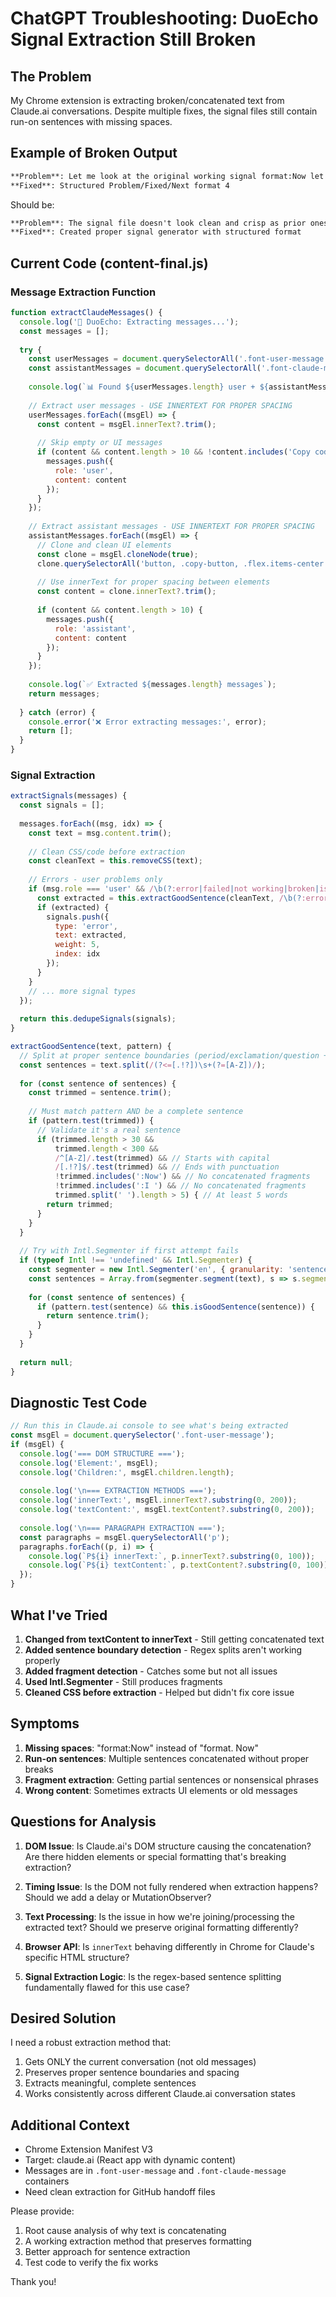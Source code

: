# ChatGPT Troubleshooting: DuoEcho Signal Extraction Still Broken

## The Problem
My Chrome extension is extracting broken/concatenated text from Claude.ai conversations. Despite multiple fixes, the signal files still contain run-on sentences with missing spaces.

## Example of Broken Output
```markdown
**Problem**: Let me look at the original working signal format:Now let me check the broken newer version:I can see exactly what broke
**Fixed**: Structured Problem/Fixed/Next format 4
```

Should be:
```markdown
**Problem**: The signal file doesn't look clean and crisp as prior ones
**Fixed**: Created proper signal generator with structured format
```

## Current Code (content-final.js)

### Message Extraction Function
```javascript
function extractClaudeMessages() {
  console.log('🎯 DuoEcho: Extracting messages...');
  const messages = [];
  
  try {
    const userMessages = document.querySelectorAll('.font-user-message');
    const assistantMessages = document.querySelectorAll('.font-claude-message');
    
    console.log(`📊 Found ${userMessages.length} user + ${assistantMessages.length} assistant messages`);
    
    // Extract user messages - USE INNERTEXT FOR PROPER SPACING
    userMessages.forEach((msgEl) => {
      const content = msgEl.innerText?.trim();
      
      // Skip empty or UI messages
      if (content && content.length > 10 && !content.includes('Copy code')) {
        messages.push({
          role: 'user',
          content: content
        });
      }
    });
    
    // Extract assistant messages - USE INNERTEXT FOR PROPER SPACING
    assistantMessages.forEach((msgEl) => {
      // Clone and clean UI elements
      const clone = msgEl.cloneNode(true);
      clone.querySelectorAll('button, .copy-button, .flex.items-center.gap-2, svg').forEach(el => el.remove());
      
      // Use innerText for proper spacing between elements
      const content = clone.innerText?.trim();
      
      if (content && content.length > 10) {
        messages.push({
          role: 'assistant',
          content: content
        });
      }
    });
    
    console.log(`✅ Extracted ${messages.length} messages`);
    return messages;
    
  } catch (error) {
    console.error('❌ Error extracting messages:', error);
    return [];
  }
}
```

### Signal Extraction
```javascript
extractSignals(messages) {
  const signals = [];
  
  messages.forEach((msg, idx) => {
    const text = msg.content.trim();
    
    // Clean CSS/code before extraction
    const cleanText = this.removeCSS(text);
    
    // Errors - user problems only
    if (msg.role === 'user' && /\b(?:error|failed|not working|broken|issue|404)\b/i.test(cleanText)) {
      const extracted = this.extractGoodSentence(cleanText, /\b(?:error|failed|not working|broken|issue|404)\b/i);
      if (extracted) {
        signals.push({
          type: 'error',
          text: extracted,
          weight: 5,
          index: idx
        });
      }
    }
    // ... more signal types
  });
  
  return this.dedupeSignals(signals);
}

extractGoodSentence(text, pattern) {
  // Split at proper sentence boundaries (period/exclamation/question + space + capital letter)
  const sentences = text.split(/(?<=[.!?])\s+(?=[A-Z])/);
  
  for (const sentence of sentences) {
    const trimmed = sentence.trim();
    
    // Must match pattern AND be a complete sentence
    if (pattern.test(trimmed)) {
      // Validate it's a real sentence
      if (trimmed.length > 30 && 
          trimmed.length < 300 &&
          /^[A-Z]/.test(trimmed) && // Starts with capital
          /[.!?]$/.test(trimmed) && // Ends with punctuation
          !trimmed.includes(':Now') && // No concatenated fragments
          !trimmed.includes(':I ') && // No concatenated fragments
          trimmed.split(' ').length > 5) { // At least 5 words
        return trimmed;
      }
    }
  }
  
  // Try with Intl.Segmenter if first attempt fails
  if (typeof Intl !== 'undefined' && Intl.Segmenter) {
    const segmenter = new Intl.Segmenter('en', { granularity: 'sentence' });
    const sentences = Array.from(segmenter.segment(text), s => s.segment);
    
    for (const sentence of sentences) {
      if (pattern.test(sentence) && this.isGoodSentence(sentence)) {
        return sentence.trim();
      }
    }
  }
  
  return null;
}
```

## Diagnostic Test Code
```javascript
// Run this in Claude.ai console to see what's being extracted
const msgEl = document.querySelector('.font-user-message');
if (msgEl) {
  console.log('=== DOM STRUCTURE ===');
  console.log('Element:', msgEl);
  console.log('Children:', msgEl.children.length);
  
  console.log('\n=== EXTRACTION METHODS ===');
  console.log('innerText:', msgEl.innerText?.substring(0, 200));
  console.log('textContent:', msgEl.textContent?.substring(0, 200));
  
  console.log('\n=== PARAGRAPH EXTRACTION ===');
  const paragraphs = msgEl.querySelectorAll('p');
  paragraphs.forEach((p, i) => {
    console.log(`P${i} innerText:`, p.innerText?.substring(0, 100));
    console.log(`P${i} textContent:`, p.textContent?.substring(0, 100));
  });
}
```

## What I've Tried
1. **Changed from textContent to innerText** - Still getting concatenated text
2. **Added sentence boundary detection** - Regex splits aren't working properly
3. **Added fragment detection** - Catches some but not all issues
4. **Used Intl.Segmenter** - Still produces fragments
5. **Cleaned CSS before extraction** - Helped but didn't fix core issue

## Symptoms
1. **Missing spaces**: "format:Now" instead of "format. Now"
2. **Run-on sentences**: Multiple sentences concatenated without proper breaks
3. **Fragment extraction**: Getting partial sentences or nonsensical phrases
4. **Wrong content**: Sometimes extracts UI elements or old messages

## Questions for Analysis

1. **DOM Issue**: Is Claude.ai's DOM structure causing the concatenation? Are there hidden elements or special formatting that's breaking extraction?

2. **Timing Issue**: Is the DOM not fully rendered when extraction happens? Should we add a delay or MutationObserver?

3. **Text Processing**: Is the issue in how we're joining/processing the extracted text? Should we preserve original formatting differently?

4. **Browser API**: Is `innerText` behaving differently in Chrome for Claude's specific HTML structure?

5. **Signal Extraction Logic**: Is the regex-based sentence splitting fundamentally flawed for this use case?

## Desired Solution

I need a robust extraction method that:
1. Gets ONLY the current conversation (not old messages)
2. Preserves proper sentence boundaries and spacing
3. Extracts meaningful, complete sentences
4. Works consistently across different Claude.ai conversation states

## Additional Context
- Chrome Extension Manifest V3
- Target: claude.ai (React app with dynamic content)
- Messages are in `.font-user-message` and `.font-claude-message` containers
- Need clean extraction for GitHub handoff files

Please provide:
1. Root cause analysis of why text is concatenating
2. A working extraction method that preserves formatting
3. Better approach for sentence extraction
4. Test code to verify the fix works

Thank you!